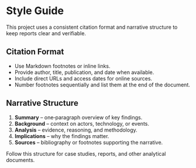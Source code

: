 # Style Guide

This project uses a consistent citation format and narrative structure to keep reports clear and verifiable.

## Citation Format
- Use Markdown footnotes or inline links.
- Provide author, title, publication, and date when available.
- Include direct URLs and access dates for online sources.
- Number footnotes sequentially and list them at the end of the document.

## Narrative Structure
1. **Summary** – one‑paragraph overview of key findings.
2. **Background** – context on actors, technology, or events.
3. **Analysis** – evidence, reasoning, and methodology.
4. **Implications** – why the findings matter.
5. **Sources** – bibliography or footnotes supporting the narrative.

Follow this structure for case studies, reports, and other analytical documents.
